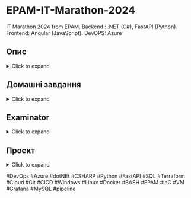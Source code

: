 # EPAM-IT-Marathon-2024
IT Marathon 2024 from EPAM.  Backend : .NET (C#), FastAPI (Python). Frontend: Angular (JavaScript). DevOPS: Azure

## Опис
<details>
  <summary>Click to expand</summary>
  
![зображення](https://github.com/user-attachments/assets/bed21e23-67b9-423b-b1ee-99d3720097fd)

Онлайн-воркшопи заплановані кожного робочого дня з 23.09 по 04.10 (крім 1.10), початок о 17:00, тривалість — приблизно по 2 години. Один день — один напрям. Трансляція та всі записи будуть доступні до перегляду на YouTube. Зберігайте розклад ;) 

✍️ Участь в ІТ-Марафоні передбачає, що після деяких тем у вас будуть домашні завдання. Результати виконання ми будемо збирати через форми опитування. Після аналізу відповідей ми надамо загальні рекомендації в цьому чаті. 

Після прослуховування всіх воркшопів у вас буде дві опції: 

  1️⃣ Закінчення Марафону через реалізацію проєкту (передбачає отримання диплому про успішне проходження на 60 годин).
  
  2️⃣ Закінчення Марафону через успішне складання фінального тесту (передбачає отримання диплому про успішне завершення на 40 годин). 

  🔗 Посилання на ваш проєкт, а також посилання на репозиторій потрібно буде надати через форму тесту — для цього в опитуванні будуть передбачені відповідні питання. Результат технічного тесту буде відправлено вам на пошту одразу після його проходження. Для отримання диплому про завершення треба набрати 60% або вище. Самі дипломи будуть відправлені трохи пізніше. 

 📌 Правила проходження тесту: 
 
  🔹Кількість спроб: ОДНА❗️
  
  🔹Тип питань: Закриті питання з варіантами відповідей (на основі інформації з воркшопів) 
  
  🔹Кількість питань: 25 
  
  🔹Час: 60 хвилин 

 📌 Вимоги до проєкту: 
   
  🔹Унікальне посилання на ваш веб-додаток. 
  
  🔹Унікальне посилання на репозиторій із вихідним кодом. 
  
  🔹Проєкт розміщено у хмарі. 
  
  🔹Тема проєкту відповідає темі марафону. 
  
  🔹Можна використовувати будь-які мови програмування. 

Ми оберемо найкращі проєкти та покажемо їх на фінальній зустрічі, а також на авторів найцікавіших робіт чекають приємні призи від EPAM Campus! 🎁

</details>


## Домашні завдання 
<details>
  <summary>Click to expand</summary>

### 1. UX/UI Design
<details>
  <summary>Click to expand</summary>
  
![зображення](https://github.com/user-attachments/assets/eaaff3b0-41ad-4677-883b-fe8de60716da)

#### Завдання
  Створіть сторінку 🐶 тваринки для нашого проєкту. 
  
*Вимоги*: 
- Використовуйте компоненти
- Використовуйте Auto layout 
- Використовуйте існуючі шрифти та кольори, щоб ваш дизайн був консистентним.

🖼 Приклади екранів: [Figma file](https://www.figma.com/design/n3NerFxT8TyGzlosEbbE0e/homework_it_marathon?node-id=0-1&node-type=canvas&t=vzkuVaX8Li0OGC23-0)

#### Рішення:

  [Figma file](https://www.figma.com/design/Vo3844B2pQXppfY6OGp45f/homework_it_marathon-(lexxai)?node-id=0-1&t=93DZnEBqlmfCGQ4s-1)

#### Зворотній зв'язок:
  [![зображення](https://github.com/user-attachments/assets/d2b68d1c-12da-4ab3-b416-785a30760db1)](https://shelled-baker-894.notion.site/homework_feed-11740c272e7380f49115dcde5c264a6f)

  
</details>

### 2. Software Architecture. Cloud
<details>
<summary>Click to expand</summary>

![зображення](https://github.com/user-attachments/assets/572b5c41-cfdc-4afa-8917-f59a9919a9a2)

#### Завдання:

1. Створити та налаштувати Azure-акаунт.
2. Ознайомитися з сервісами:
   
- 📌Azure [Web App](https://azure.microsoft.com/en-us/products/app-service/webhttps://azure.microsoft.com/en-us/products/app-service/web)
- 📌Azure [Storage Account](https://learn.microsoft.com/en-us/azure/storage/common/storage-account-overview)
- 📌Azure [DevOps](https://azure.microsoft.com/en-us/products/devops)
- 📌Azure [Mysql Flexible Server](https://learn.microsoft.com/en-us/azure/mysql/flexible-server/overview) 

#### Рішення:

![зображення](https://github.com/user-attachments/assets/6ee23e24-98ee-4301-b731-acad0ec1291d)
</details>


### 3. Web API on .NET

<details>
<summary>Click to expand</summary>

![зображення](https://github.com/user-attachments/assets/21b1015e-9da6-4854-a6bb-d08201e42c64)

#### Завдання:

Реалізувати REST endpoint отримання оголошень з фільтруванням, сортуванням і посторінковим завантаженням. 
 
В ProposalsController реалізувати метод: 
```csharp
   public async Task<ActionResult<DataPage<ProposalDto>>> GetAllProposals( 
       FromQuery(Name = "$top") int? top, 
       FromQuery(Name = "$skip") int? skip, 
       FromQuery(Name = "$filter") string? filter, 
       FromQuery(Name = "$orderby") string? orderby) 
 ```
Цей метод повинен зчитувати з бази даних оголошення, використовуючи надані параметри: 
- `top` - повертає тільки задану кількість перших записів
- `skip` - пропускає задану кількість записів
- `filter` - фільтрує записи (формат фільтра OData)
- `orderby` - сортує записи (формат сортування OData) 
 
Додатково до цього повинна вираховуватись загальна кількість записів, що проходить фільтр. Це потрібно для вирахування кількості сторінок посторінкового завантаження. 

#### Рішення:
[https://github.com/lexxai/it-marathon-v4-net-workshop](https://github.com/lexxai/it-marathon-v4-net-workshop/tree/dev?tab=readme-ov-file#%D1%80%D0%B5%D0%B0%D0%BB%D1%96%D0%B7%D0%B0%D1%86%D1%96%D1%8F)

![зображення](https://github.com/user-attachments/assets/b426df76-5b7c-468a-902d-d32263fde0da)

#### Зворотній зв'язок:

![зображення](https://github.com/user-attachments/assets/25bb6d59-302e-4039-a0f8-6a3f7eb9344f)


</details>

### 4. API Development with Python
<details>
<summary>Click to expand</summary>
  
![зображення](https://github.com/user-attachments/assets/e20988a5-adf0-44ad-9f36-554b58b5cfb3)

  
#### Завдання:

Сконфігурувати та розробити механізм логування подій для чинного функціоналу авторизації в додатку Pet World. 

Треба зробити так, щоб кожен запит до нашого мікросервісу потрапляв у текстовий файл, а також мав в собі час, який витрачено на виконання запиту.

#### Рішення:

[https://github.com/lexxai/EPAM-2024-petworld-python](https://github.com/lexxai/EPAM-2024-petworld-python?tab=readme-ov-file#homework)

![зображення](https://github.com/user-attachments/assets/5adaaf53-b1e1-47f8-aa24-5160a14f7634)

#### Зворотній зв'язок:
...

</details>


### 5. Web Programming
<details>
<summary>Click to expand</summary>
  
![зображення](https://github.com/user-attachments/assets/f7f44258-fadd-4fe0-9b1d-8cdab8962e4f)
  
#### Завдання:
Реалізувати Login сторінку

#### Рішення:

[https://github.com/lexxai/epam-marathon_v4-frontend_homework](https://github.com/lexxai/epam-marathon_v4-frontend_homework?tab=readme-ov-file#home-work)

![зображення](https://github.com/user-attachments/assets/b9142b0e-244b-45b0-8d70-d5ce7c1f502d)

#### Зворотній зв'язок:
![зображення](https://github.com/user-attachments/assets/8e9aed37-e998-4664-8080-560586d3f500)


</details>


### 6. Cloud
<details>
<summary>Click to expand</summary>

![зображення](https://github.com/user-attachments/assets/0f7d409b-82c5-41b0-826e-da469653cc89)

#### Завдання:

Збираємо усе, дописуємо, піднімаємо проєкт.

#### Рішення:

[Див. проєкт.](https://github.com/lexxai/EPAM-IT-Marathon-2024/edit/main/README.md#%D0%BF%D1%80%D0%BE%D1%94%D0%BA%D1%82)

![зображення](https://github.com/user-attachments/assets/939a7836-ce4f-4bd4-9df6-0a8381d02b8f)

</details>
</details>

## Examinator
<details>
<summary>Click to expand</summary>

#### Завдання:

На платформі Examinator обовʼязково потрібно вказати коректні дані в опитнику Survey IT Marathon — імʼя та прізвище 🇬🇧 англійською мовою. Саме ця інформація буде вписана в диплом, тож поставтесь до цього пункту відповідально 🫡

📌 Правила проходження тесту:
- Кількість спроб: одна
- Кількість питань: 25
- Закриті питання з варіантами відповідей
- Час: 60 хвилин
- Для отримання диплому достатньо набрати 60% 

#### Рішення:
![зображення](https://github.com/user-attachments/assets/70f93f81-b089-4ade-b681-d83e96995b15)

</details>

## Проєкт
<details>
<summary>Click to expand</summary>
  
#### Завдання:
📌 Вимоги до проєкту:
1. Унікальне посилання на ваш веб-додаток, а також посилання на репозиторій із вихідним кодом. Нагадуємо, для проєкту можна використовувати будь-які мови програмування.
2. Проєкт розміщено у хмарі.
3. Тема проєкту відповідає темі Марафону.

🎁 Ми оберемо найкращі проєкти. І звісно ж, на авторів найкращих робіт чекають приємні подарунки від [EPAM Campus!](https://t.me/epamuniprogua)

#### Рішення:
##### DevOps:
This directory contains the DevOps components for the IT Marathon project, focusing on infrastructure as code and deployment automation.

The DevOps setup for this project includes:

1. Infrastructure as Code (IaC). 
    <details>  
    <summary>Click to expand</summary>

    Terraform - [https://github.com/lexxai/EPAM-2024-devops/blob/dev/devops/terraform](https://github.com/lexxai/EPAM-2024-devops/blob/dev/devops/terraform/README_HW.md)

    ![зображення](https://github.com/user-attachments/assets/f427e14f-64d1-4017-af78-5d8776df1ae6)
    </details>

2. Continuous Integration and Continuous Deployment (CI/CD) using Azure DevOps
     <details>  
      <summary>Click to expand</summary>

      Azure DevOps - [https://github.com/lexxai/EPAM-2024-devops/blob/dev/devops/azure-devops](https://github.com/lexxai/EPAM-2024-devops/blob/dev/devops/azure-devops/README-HW-CICD.md)
   
     ![зображення](https://github.com/user-attachments/assets/217a8406-1c42-4f7f-a576-e90ab92f3259)
     ![зображення](https://github.com/user-attachments/assets/55bc0175-9263-4380-84e3-e270a60b51d0)
     ![зображення](https://github.com/user-attachments/assets/81118090-547d-4dca-9c56-2c1f81212b1f)



     </details>
4. Monitoring and logging setups:
   
    <details>  
    <summary>Click to expand</summary>
    
    - ![зображення](https://github.com/user-attachments/assets/baea3964-f337-465e-ae1b-659f13eeaf52)
    - ![зображення](https://github.com/user-attachments/assets/a0eddffe-2174-4acb-9d88-48ad58be0287)
    - ![зображення](https://github.com/user-attachments/assets/c18c779d-3b10-4a21-9d0d-3a3e1db80924)
    </details>


##### Cайт:
1. Готовий сайт розвернуто з унікальним ім'ям: [https://stitmarathonlexxaiprod.z16.web.core.windows.net](https://stitmarathonlexxaiprod.z16.web.core.windows.net)
     <details>  
      <summary>Click to expand</summary>
      
      ![зображення](https://github.com/user-attachments/assets/7c5143c7-26bd-4ac8-a00c-896152efe004)
      ![зображення](https://github.com/user-attachments/assets/0a559fb8-a219-4c3d-a251-aa91b08c6c44)
      ![зображення](https://github.com/user-attachments/assets/43b69dbb-eba1-435b-9ee3-97efbd3b8a69)
      [Інше...](https://github.com/lexxai/EPAM-2024-devops/blob/dev/devops/azure-devops/README-HW-CICD.md#web-site)
     </details>

2. Проєкт розміщено у хмарі Azure.


3. Тема проєкту "Pet World"
4. Проєкт об'єднано з 4-х репозиторіїв котрі були використанні у домашніх завданнях відповідно для:
  - Backend:
    - [.NET (C#)](https://github.com/lexxai/it-marathon-v4-net-workshop)
    - [FastAPI (Python)](https://github.com/lexxai/EPAM-2024-petworld-python)
  - Frontend:
    - [Angular (JavaScript)](https://github.com/lexxai/epam-marathon_v4-frontend_homework)
  - DevOps:
    - [Azure Cloud](https://github.com/lexxai/EPAM-2024-devops/blob/dev/devops/azure-devop)

</details>


#DevOps #Azure #dotNEt #CSHARP #Python #FastAPI #SQL #Terraform #Cloud #Git #CICD #Windows #Linux #Docker #BASH #EPAM #IaC #VM #Grafana #MySQL #pipeline 
